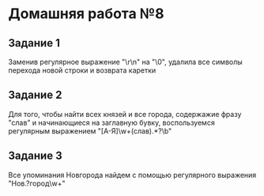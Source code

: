 # Домашняя работа №8

## Задание 1

Заменив регулярное выражение "\r\n" на "\0", удалила все символы перехода новой строки и возврата каретки

## Задание 2

Для того, чтобы найти всех князей и все города, содержажие фразу "слав" и начинающиеся на заглавную бувку, воспользуемся регулярным выражением "[А-Я]\w+(слав).*?\b"

## Задание 3

Все упоминания Новгорода найдем с помощью регулярного выражения "Нов.?город\w+"
